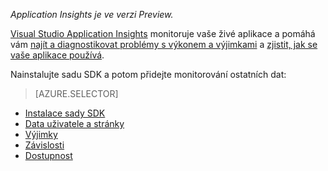 
*Application Insights je ve verzi Preview.*

<a name="selector1"></a>

[Visual Studio Application Insights](../articles/application-insights/app-insights-overview.md) monitoruje vaše živé aplikace a pomáhá vám [najít a diagnostikovat problémy s výkonem a výjimkami](../articles/application-insights/app-insights-detect-triage-diagnose.md) a [zjistit, jak se vaše aplikace používá](../articles/application-insights/app-insights-overview-usage.md). 

Nainstalujte sadu SDK a potom přidejte monitorování ostatních dat:

> [AZURE.SELECTOR]
- [Instalace sady SDK](../articles/application-insights/app-insights-asp-net.md#selector1)
- [Data uživatele a stránky](../articles/application-insights/app-insights-javascript.md#selector1)
- [Výjimky](../articles/application-insights/app-insights-asp-net-exceptions.md#selector1)
- [Závislosti](../articles/application-insights/app-insights-asp-net-dependencies.md#selector1)
- [Dostupnost](../articles/application-insights/app-insights-monitor-web-app-availability.md#selector1)




<!--HONumber=Aug16_HO4-->


